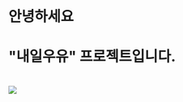 <h1>안녕하세요<h1>
<h1>"내일우유" 프로젝트입니다.<h1>
<image src="![image](https://user-images.githubusercontent.com/125838456/228129271-2d83d73e-bde0-4ce5-9c2c-5f18f784d6d8.png)
" >
